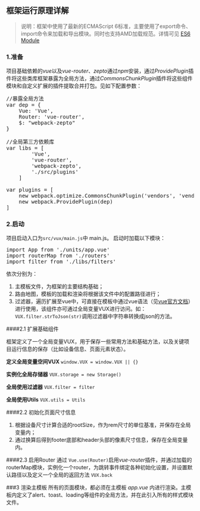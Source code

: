 ## 框架运行原理详解


> 说明：框架中使用了最新的ECMAScript 6标准，主要使用了export命令、 import命令来加载和导出模块。同时也支持AMD加载规范。详情可见 [ES6 Module](http://es6.ruanyifeng.com/#docs/module) 



### 1.准备
项目基础依赖的*vue*以及*vue-router*、*zepto*通过*npm*安装，通过*ProvidePlugin*插件将这些类库框架暴露为全局方法，通过*CommonsChunkPlugin*插件将这些组件模块和自定义扩展的插件提取合并打包。见如下配置参数：
<pre>
//暴露全局方法
var dep = {
    Vue: 'Vue',
    Router: 'vue-router',
    $: "webpack-zepto"
}

//全局第三方依赖库
var libs = [
        'Vue', 
        'vue-router', 
        'webpack-zepto', 
        './src/plugins'
    ]

var plugins = [
    new webpack.optimize.CommonsChunkPlugin('vendors', 'vendors.js'),
    new webpack.ProvidePlugin(dep)
]
</pre>


### 2.启动
项目启动入口为```src/vux/main.js```中 main.js。
启动时加载以下模块：
<pre>import App from './units/app.vue'
import routerMap from './routers'
import filter from './libs/filters'
</pre>
依次分别为：

1. 主模板文件，为框架的主要结构基础；
2. 路由地图，模板的加载和渲染将根据该文件中的配置路径进行；
3. 过滤器，遍历扩展至vue中，可直接在模板中通过vue语法（见[vue官方文档](http://cn.vuejs.org/)）进行使用，该组件亦可通过全局变量VUX进行访问。如：```VUX.filter.strToJson(str)```调用过滤器中字符串转换成json的方法。


####2.1 扩展基础组件

框架定义了一个全局变量VUX，用于保存一些常用方法和基础方法，以及关键项目运行信息的保存（比如设备信息、页面元素状态）。

**定义全局变量空间VUX** ```window.VUX = window.VUX || {}```

**实例化全局存储器** ```VUX.storage = new Storage()```

**全局使用过滤器** ```VUX.filter = filter```

**全局使用Utils** ```VUX.utils = Utils```


####2.2 初始化页面尺寸信息
1. 根据设备尺寸计算合适的rootSize，作为rem尺寸的单位基准，并保存在全局变量内；
2. 通过换算后得到footer底部和header头部的像素尺寸信息，保存在全局变量内。


####2.3 启用Router
通过 ```Vue.use(Router)```启用*vue-router*插件，并通过加载的routerMap模块，实例化一个router，为跳转事件绑定各种初始化设置，并设置默认路径以及定义一个全局的返回方法 ```VUX.back```


###3 渲染主模板
所有的页面模块，都必须在主模板 *app.vue* 内进行渲染。主模板内定义了alert、toast、loading等组件的全局方法，并在此引入所有的样式模块文件。






